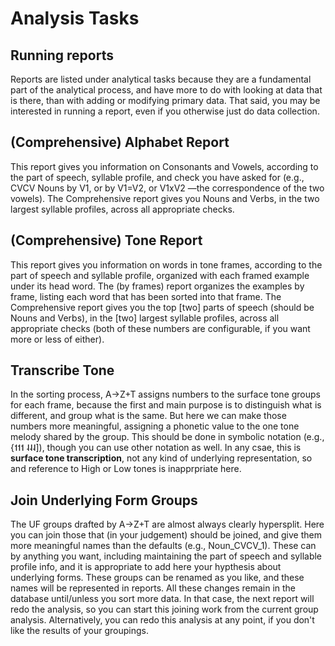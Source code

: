 # Analysis Tasks

## Running reports
Reports are listed under analytical tasks because they are a fundamental part of the analytical process, and have more to do with looking at data that is there, than with adding or modifying primary data. That said, you may be interested in running a report, even if you otherwise just do data collection.

## (Comprehensive) Alphabet Report
This report gives you information on Consonants and Vowels, according to the part of speech, syllable profile, and check you have asked for (e.g., CVCV Nouns by V1, or by V1=V2, or V1xV2 —the correspondence of the two vowels). The Comprehensive report gives you Nouns and Verbs, in the two largest syllable profiles, across all appropriate checks.

## (Comprehensive) Tone Report
This report gives you information on words in tone frames, according to the part of speech and syllable profile, organized with each framed example under its head word. The (by frames) report organizes the examples by frame, listing each word that has been sorted into that frame. The Comprehensive report gives you the top [two] parts of speech (should be Nouns and Verbs), in the [two] largest syllable profiles, across all appropriate checks (both of these numbers are configurable, if you want more or less of either).

## Transcribe Tone
In the sorting process, A→Z+T assigns numbers to the surface tone groups for each frame, because the first and main purpose is to distinguish what is different, and group what is the same. But here we can make those numbers more meaningful, assigning a phonetic value to the one tone melody shared by the group. This should be done in symbolic notation (e.g., {˦˦˦  ˨˨˨]), though you can use other notation as well. In any csae, this is **surface tone transcription**, not any kind of underlying representation, so and reference to High or Low tones is inapprpriate here.

## Join Underlying Form Groups
The UF groups drafted by A→Z+T are almost always clearly hypersplit. Here you can join those that (in your judgement) should be joined, and give them more meaningful names than the defaults (e.g., Noun_CVCV_1). These can by anything you want, including maintaining the part of speech and syllable profile info, and it is appropriate to add here your hypthesis about underlying forms.
These groups can be renamed as you like, and these names will be represented in reports. 
All these changes remain in the database until/unless you sort more data. In that case, the next report will redo the analysis, so you can start this joining work from the current group analysis. Alternatively, you can redo this analysis at any point, if you don't like the results of your groupings. 
